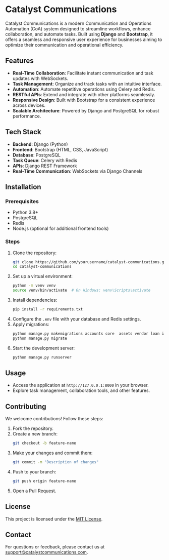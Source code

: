 # Catalyst Communications

Catalyst Communications is a modern Communication and Operations Automation (CoA) system designed to streamline
workflows, enhance collaboration, and automate tasks. Built using **Django** and **Bootstrap**, it offers a seamless and
responsive user experience for businesses aiming to optimize their communication and operational efficiency.

## Features

- **Real-Time Collaboration**: Facilitate instant communication and task updates with WebSockets.
- **Task Management**: Organize and track tasks with an intuitive interface.
- **Automation**: Automate repetitive operations using Celery and Redis.
- **RESTful APIs**: Extend and integrate with other platforms seamlessly.
- **Responsive Design**: Built with Bootstrap for a consistent experience across devices.
- **Scalable Architecture**: Powered by Django and PostgreSQL for robust performance.

## Tech Stack

- **Backend**: Django (Python)
- **Frontend**: Bootstrap (HTML, CSS, JavaScript)
- **Database**: PostgreSQL
- **Task Queue**: Celery with Redis
- **APIs**: Django REST Framework
- **Real-Time Communication**: WebSockets via Django Channels

## Installation

### Prerequisites

- Python 3.8+
- PostgreSQL
- Redis
- Node.js (optional for additional frontend tools)

### Steps

1. Clone the repository:
    ```bash
    git clone https://github.com/yourusername/catalyst-communications.git
    cd catalyst-communications
    ```
2. Set up a virtual environment:
    ```bash
    python -m venv venv
    source venv/bin/activate  # On Windows: venv\Scripts\activate
    ```
3. Install dependencies:
    ```bash
    pip install -r requirements.txt
    ```
4. Configure the `.env` file with your database and Redis settings.
5. Apply migrations:
    ```bash
    python manage.py makemigrations accounts core  assets vendor loan invoice quotation expense loan customer project transaction
    python manage.py migrate
    ```
6. Start the development server:
    ```bash
    python manage.py runserver
    ```

## Usage

- Access the application at `http://127.0.0.1:8000` in your browser.
- Explore task management, collaboration tools, and other features.

## Contributing

We welcome contributions! Follow these steps:

1. Fork the repository.
2. Create a new branch:
    ```bash
    git checkout -b feature-name
    ```
3. Make your changes and commit them:
    ```bash
    git commit -m "Description of changes"
    ```
4. Push to your branch:
    ```bash
    git push origin feature-name
    ```
5. Open a Pull Request.

## License

This project is licensed under the [MIT License](LICENSE).

## Contact

For questions or feedback, please contact us
at [support@catalystcommunications.com](mailto:support@catalystcommunications.com).

